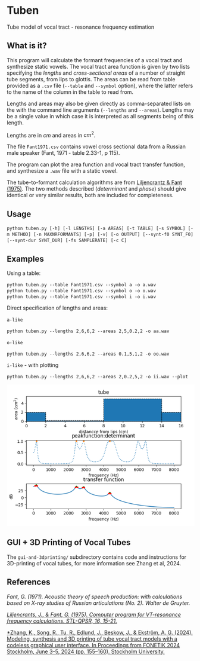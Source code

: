 # Tuben
Tube model of vocal tract - resonance frequency estimation

## What is it?

This program will calculate the formant frequencies of a vocal tract and synthesize static vowels. The vocal tract area function is given by two lists specifying the *lengths* and *cross-sectional areas* of a number of straight tube segments, from lips to glottis. The areas can be read from table provided as a `.csv` file (`--table` and `--symbol` option), where the latter refers to the name of the column in the table to read from. 

Lengths and areas may also be given directly as comma-separated lists on the with the command line arguments (`--lengths` and `--areas`). Lengths may be a single value in which case it is interpreted as all segments being of this length. 

Lengths are in $cm$ and areas in $cm^2$.  

The file `Fant1971.csv` contains vowel cross sectional data from a Russian male speaker (Fant, 1971 - table 2.33-1, p 115).

The program can plot the area function and vocal tract transfer function, and synthesize a `.wav` file with a static vowel. 

The tube-to-formant calculation algorithms are from [Liljencrantz & Fant (1975)](#references). The two methods described (*determinant* and *phase*) should give identical or very similar results, both are included for completeness. 


## Usage
    
    python tuben.py [-h] [-l LENGTHS] [-a AREAS] [-t TABLE] [-s SYMBOL] [-m METHOD] [-n MAXNRFORMANTS] [-p] [-v] [-o OUTPUT] [--synt-f0 SYNT_F0] [--synt-dur SYNT_DUR] [-fs SAMPLERATE] [-c C]
    
## Examples

Using a table:

    python tuben.py --table Fant1971.csv --symbol a -o a.wav
    python tuben.py --table Fant1971.csv --symbol o -o o.wav
    python tuben.py --table Fant1971.csv --symbol i -o i.wav



Direct specification of lengths and areas:

`a-like`

    python tuben.py --lengths 2,6,6,2 --areas 2,5,0.2,2 -o aa.wav

`o-like`
    
    python tuben.py --lengths 2,6,6,2 --areas 0.1,5,1,2 -o oo.wav

`i-like` - with plotting

    python tuben.py --lengths 2,6,6,2 --areas 2,0.2,5,2 -o ii.wav --plot



![Example plot](images/plot.png)


## GUI + 3D Printing of Vocal Tubes

The `gui-and-3dprinting/` subdirectory contains code and instructions for 3D-printing of vocal tubes, for more information see Zhang et al, 2024.

## References

*Fant, G. (1971). Acoustic theory of speech production: with calculations based on X-ray studies of Russian articulations (No. 2). Walter de Gruyter.*

[*Liljencrants, J., & Fant, G. (1975). Computer program for VT-resonance frequency calculations. STL-QPSR, 16, 15-21.*](https://www.speech.kth.se/prod/publications/files/qpsr/1975/1975_16_4_015-020.pdf)

[*Zhang, K., Song, R., Tu, R., Edlund, J., Beskow, J., & Ekström, A. G. (2024). Modeling, synthesis and 3D printing of tube vocal tract models with a codeless graphical user interface. In Proceedings from FONETIK 2024 Stockholm, June 3–5, 2024 (pp. 155–160). Stockholm University.](https://doi.org/10.5281/zenodo.11396112) 